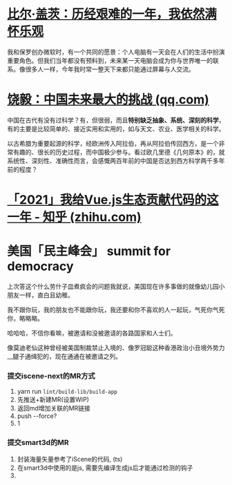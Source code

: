 # [比尔·盖茨：历经艰难的一年，我依然满怀乐观](https://mp.weixin.qq.com/s/X8QI1zaligHxBcWB-Rrd8A)

我和保罗创办微软时，有一个共同的愿景：个人电脑有一天会在人们的生活中扮演重要角色。但我们当年都没有预料到，未来某一天电脑会成为你与世界唯一的联系。像很多人一样，今年我时常一整天下来都只能通过屏幕与人交流。



# [饶毅：中国未来最大的挑战 (qq.com)](https://mp.weixin.qq.com/s/eS2i1gY4mdNiM_0ugpkxbA)

中国在古代有没有过科学？有，但很弱，而且**特别缺乏抽象、系统、深刻的科学**，有的主要是比较简单的、接近实用和实用的，如与天文、农业、医学相关的科学。



以古希腊为重要起源的科学，经欧洲传入阿拉伯，再从阿拉伯传回西方，是一个非常有趣的、很长的历史过程，而中国极少参与。看过欧几里德《几何原本》的，就系统性、深刻性、准确性而言，会感慨两百年前的中国是否达到西方科学两千多年前的程度？





# [「2021」我给Vue.js生态贡献代码的这一年 - 知乎 (zhihu.com)](https://zhuanlan.zhihu.com/p/441465938)



# 美国「民主峰会」 summit for democracy



上次答这个什么劳什子皿煮疯会的问题我就说，美国现在许多事做的就像幼儿园小朋友一样，直白且幼稚。

我不跟你玩，我的朋友也不能跟你玩，我还要和你不喜欢的人一起玩，气死你气死你，略略略。

哈哈哈，不信你看嘛，被邀请和没被邀请的各路国家和人士们。

像莫迪老仙这种曾经被美国制裁禁止入境的、像罗冠聪这种香港政治小丑境外势力__腿子通缉犯的，现在通通在被邀请之列。





### 提交iscene-next的MR方式

1. yarn run `lint/build-lib/build-app`
2. 先推送+新建MR(设置WIP)
3. 返回md增加关联的MR链接
4. push --force?
5. 1



### 提交smart3d的MR

1. 封装海量矢量参考了iScene的代码, (ts)
2. 在smart3d中使用的是js, 需要先编译生成js后才能通过检测的钩子
3. 